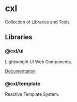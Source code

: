 
cxl
===

Collection of Libraries and Tools

Libraries
---------

### @cxl/ui

Lightweight UI Web Components.

[Documentation](https://www.coaxialhost.com/ui-docs)

### @cxl/template

Reactive Template System.
